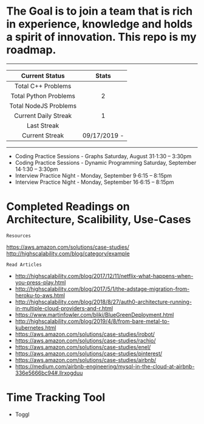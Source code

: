 # The Goal is to join a team that is rich in experience, knowledge and holds a spirit of innovation. This repo is my roadmap.

---

|    Current Status     |    Stats     |
| :-------------------: | :----------: |
|  Total C++ Problems   |              |
| Total Python Problems |      2       |
| Total NodeJS Problems |              |
| Current Daily Streak  |      1       |
|      Last Streak      |              |
|    Current Streak     | 09/17/2019 - |

---

- Coding Practice Sessions - Graphs Saturday, August 31⋅1:30 – 3:30pm
- Coding Practice Sessions - Dynamic Programming Saturday, September 14⋅1:30 – 3:30pm
- Interview Practice Night - Monday, September 9⋅6:15 – 8:15pm
- Interview Practice Night - Monday, September 16⋅6:15 – 8:15pm

# Completed Readings on Architecture, Scalibility, Use-Cases

`Resources`

https://aws.amazon.com/solutions/case-studies/
http://highscalability.com/blog/category/example

`Read Articles`

- http://highscalability.com/blog/2017/12/11/netflix-what-happens-when-you-press-play.html
- http://highscalability.com/blog/2017/5/1/the-adstage-migration-from-heroku-to-aws.html
- http://highscalability.com/blog/2018/8/27/auth0-architecture-running-in-multiple-cloud-providers-and-r.html
- https://www.martinfowler.com/bliki/BlueGreenDeployment.html
- http://highscalability.com/blog/2019/4/8/from-bare-metal-to-kubernetes.html
- https://aws.amazon.com/solutions/case-studies/irobot/
- https://aws.amazon.com/solutions/case-studies/rachio/
- https://aws.amazon.com/solutions/case-studies/enel/
- https://aws.amazon.com/solutions/case-studies/pinterest/
- https://aws.amazon.com/solutions/case-studies/airbnb/
- https://medium.com/airbnb-engineering/mysql-in-the-cloud-at-airbnb-336e5666bc94#.llrxogduu

# Time Tracking Tool

- Toggl
